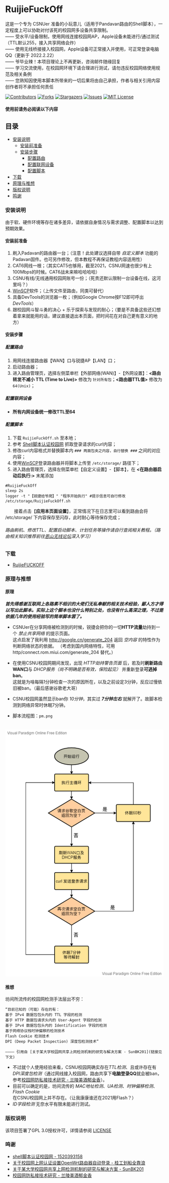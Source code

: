 # RuijieFuckOff

这是一个专为 CSNUer 准备的小玩意儿（适用于Pandavan路由的Shell脚本），一定程度上可以协助对付该死的校园网多设备共享限制。  
—— 受水平/设备限制，使用网线连接校园网AP，Apple设备未能进行/通过测试（TTL默认255，接入共享网络会炸）   
—— 使用无线桥接接入校园网，Apple设备可正常接入并使用，可正常登录电脑QQ（更新于 2022.2.22）  
—— 爷毕业辣！本项目理论上不再更新，咨询邮件随缘回复    
—— 学习交流使用，在校园网环境下请合理进行测试，请勿违反校园网络使用规范及相关条例    
—— 您熟知因使用本脚本所带来的一切后果将由自己承担，作者与相关引用内容创作者将不承担任何责任  

<!-- PROJECT SHIELDS -->

[![Contributors][contributors-shield]][contributors-url]
[![Forks][forks-shield]][forks-url]
[![Stargazers][stars-shield]][stars-url]
[![Issues][issues-shield]][issues-url]
[![MIT License][license-shield]][license-url]

#### 使用前请务必阅读以下内容

## 目录

- [安装说明](#安装说明)
  - [安装前准备](#安装前准备)
  - [安装步骤](#安装步骤)
    - [配置路由](#配置路由)
    - [配置联网设备](#配置联网设备)
    - [配置脚本](#配置脚本)
- [下载](#下载)
- [原理与推想](#原理与推想)
- [版权说明](#版权说明)
- [鸣谢](#鸣谢)

### 安装说明

由于软、硬件环境等存在诸多差异，请依据自身情况与需求调整、配置脚本以达到预期效果。

#### 安装前准备

1. 刷入Padavan的路由器一台；（注意！此处建议选择自带 *自定义脚本* 功能的Padavan固件。也可另作修改，但本教程不再保证教程内容适用性）
2. CAT6网线一根；（其实CAT5也够用，截至2021，CSNU网速也很少有上100Mbps的时候。CAT6战未来嘛哈哈哈哈）
3. CSNU有线/无线通用校园网账号一份；（死贵还默认限制一台设备在线，这河里吗？）
4. [WinSCP](https://winscp.net/eng/docs/lang:chs)软件；（上传文件至路由，同类可替代）
5. 具备DevTools的浏览器一枚；（例如Google Chrome按F12即可呼出 *DevTools*）
5. 跟校园网斗智斗勇的决心 + 乐于探索与发现的耐心；（要是不具备这些还幻想着拿来就能用的话，建议直接退出本页面，把时间花在对自己更有意义的地方）

#### 安装步骤

##### 配置路由
1. 用网线连接路由器【WAN】口与锐捷AP【LAN】口；
2. 启动路由器；
3. 进入路由管理页，选择左侧菜单栏【外部网络(WAN)】-【外网设置】：**<路由转发不减小 TTL (Time to Live)>** 修改为 ```针对所有包```；**<路由器TTL值>** 修改为 ```64(Unix)```；

##### 配置联网设备
* **所有内网设备统一修改TTL至64**

##### 配置脚本
1. 下载 ```RuijieFuckOff.sh``` 至本地；
2. 参考 [Shell脚本认证校园网](https://www.right.com.cn/forum/forum.php?mod=viewthread&tid=958200) 抓取登录请求的curl内容；
3. 修改curl内容格式并替换脚本内 ```### 两面包夹之内容，自行替换 ###``` 之间的对应内容；
4. 使用[WinSCP](https://winscp.net/eng/docs/lang:chs)登录路由器并将脚本上传至 ```/etc/storage/``` 路径下；
5. 进入路由管理页，选择左侧菜单栏【自定义设置】-【脚本】，在
**<在路由器启动后执行:>** 末尾添加
```
#RuijieFuckOff
sleep 2s
logger -t "【锐捷给爷爬】" "程序开始执行" #提示信息可自行修改
/etc/storage/RuijieFuckOff.sh
```
　　接着点击【**应用本页面设置**】，正常情况下在日志里可以看到路由会将 /etc/storage/ 下内容保存至闪存，此时耐心等待保存完成；


###### 路由刷机、修改TTL、配置启动脚本、计划任务等操作请自行查阅相关教程。（路由相关知识推荐前往[恩山无线论坛](https://www.right.com.cn/forum/)深入学习）



### 下载

- [RuijieFUCKOFF](https://github.com/montsang/RuijieFuckOff/blob/main/RuijieFuckOff.sh)

### 原理与推想

#### 原理
***首先得感谢互联网上各路素不相识的大佬们无私奉献的相关技术经验，鄙人方才得以写出此脚本。实际上这个脚本也没什么特别之处，也没有什么高深之理，不过是依据几年的使用经验写的简单脚本罢了。***
* CSNUer在分享网络被检测到的时候，锐捷会把你的一切**HTTP流量**劫持到一个 *禁止共享网络* 的提示页面。  
这点启发了我利用 http://google.cn/generate_204 返回 *空内容* 的特性作为判断网络状态的依据。
（考虑到国内网络特性，可用 http/connect.rom.miui.com/generate_204 替代。）
* 在使用CSNU校园网期间发现，出现 *HTTP劫持警告页面* 后，若及时**刷新路由WAN口**与 *DHCP服务（尚不明确是否有效，保险起见）* 并重新登录**可逃掉ban**。  
这就是为啥每隔1分钟检查一次的原因所在，以及之前设定3分钟，反应过慢依旧被ban。（最后感谢谷歌老大哥）
* CSNU校园网虽然显示ban你 *10分钟*，其实过 ***7分钟左右*** 就解开了。故脚本检测到网络异常时休眠7分钟。  
  
* 脚本流程图：```pm.png```

　![流程图](https://raw.githubusercontent.com/montsang/RuijieFuckOff/main/pm.png "流程图")

#### 推想
坊间所流传的校园网检测手法层出不穷：
```
“目前已知的（可能）存在的有：
基于 IPv4 数据包包头内的 TTL 字段的检测
基于 HTTP 数据包请求头内的 User-Agent 字段的检测
基于 IPv4 数据包包头内的 Identification 字段的检测
基于网络协议栈时钟偏移的检测技术
Flash Cookie 检测技术
DPI (Deep Packet Inspection) 深度包检测技术”

———— 引用自 [关于某大学校园网共享上网检测机制的研究与解决方案 - SunBK201](链接见下文)
```
* 不过就个人使用经验来看，CSNU校园网确实存在*TTL检测*、且或许存在有*DPI深度包检测*（通过网线接入校园网，路由共享下**电脑登录QQ**就会被ban，参考[校园网防私接技术研究 - 兰陵美酒郁金香](https://www.xhyonline.com/?p=1308)）。  
* 目前可以确定的是，坊间流传的 *MAC地址检测*、*UA检测*、*时钟偏移检测*、*Flash Cookie* 在CSNU校园网上并不存在。（让我康康谁还在2021用Flash？）  
* *ID字段检测* 无奈水平有限未能进行测试。

### 版权说明

该项目签署了GPL 3.0授权许可，详情请参阅 [LICENSE](https://github.com/montsang/RuijieFuckOff/blob/main/LICENSE)

### 鸣谢


- [shell脚本认证校园网 - 1520393158](https://www.right.com.cn/forum/forum.php?mod=viewthread&tid=958200)
- [关于校园网上网认证设置OpenWrt路由器自动登录 - 桂工划船全靠浪](https://www.bilibili.com/read/cv4211352)
- [关于某大学校园网共享上网检测机制的研究与解决方案 - SunBK201](https://www.sunbk201.site/posts/%E6%90%9E%E4%BA%8B%E6%83%85/%E5%85%B3%E4%BA%8E%E6%9F%90%E5%B7%A5%E4%B8%9A%E5%A4%A7%E5%AD%A6%E6%A0%A1%E5%9B%AD%E7%BD%91%E5%85%B1%E4%BA%AB%E4%B8%8A%E7%BD%91%E6%A3%80%E6%B5%8B%E6%9C%BA%E5%88%B6%E7%9A%84%E7%A0%94%E7%A9%B6%E4%B8%8E%E8%A7%A3%E5%86%B3%E6%96%B9%E6%A1%88/)
- [校园网防私接技术研究 - 兰陵美酒郁金香](https://www.xhyonline.com/?p=1308)

<!-- links -->
[your-project-path]:montsang/RuijieFuckOff
[contributors-shield]: https://img.shields.io/github/contributors/montsang/RuijieFuckOff.svg?style=flat-square
[contributors-url]: https://github.com/montsang/RuijieFuckOff/graphs/contributors
[forks-shield]: https://img.shields.io/github/forks/montsang/RuijieFuckOff.svg?style=flat-square
[forks-url]: https://github.com/montsang/RuijieFuckOff/network/members
[stars-shield]: https://img.shields.io/github/stars/montsang/RuijieFuckOff.svg?style=flat-square
[stars-url]: https://github.com/montsang/RuijieFuckOff/stargazers
[issues-shield]: https://img.shields.io/github/issues/montsang/RuijieFuckOff.svg?style=flat-square
[issues-url]: https://img.shields.io/github/issues/montsang/RuijieFuckOff.svg
[license-shield]: https://img.shields.io/github/license/montsang/RuijieFuckOff.svg?style=flat-square
[license-url]: https://github.com/montsang/RuijieFuckOff/blob/master/LICENSE.txt
